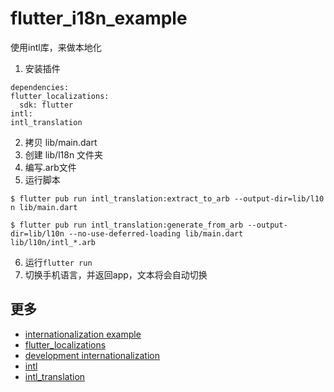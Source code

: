 # flutter_i18n_example

使用intl库，来做本地化

1. 安装插件
  ```
dependencies:
  flutter_localizations:
    sdk: flutter
  intl:
  intl_translation
  ```
  
2. 拷贝 lib/main.dart
3. 创建 lib/l18n 文件夹
4. 编写.arb文件
5. 运行脚本
  ```
  $ flutter pub run intl_translation:extract_to_arb --output-dir=lib/l10 n lib/main.dart

  $ flutter pub run intl_translation:generate_from_arb --output-dir=lib/l10n --no-use-deferred-loading lib/main.dart lib/l10n/intl_*.arb
  ```

  6. 运行`flutter run`
  7. 切换手机语言，并返回app，文本将会自动切换


  ## 更多
  - [internationalization example](https://github.com/flutter/website/tree/master/examples/internationalization)
  - [flutter_localizations](https://github.com/flutter/flutter/tree/master/packages/flutter_localizations/lib/src/l10n)
  - [development internationalization](https://flutter.dev/docs/development/accessibility-and-localization/internationalization)
  - [intl](https://pub.flutter-io.cn/packages/intl)
  - [intl_translation](https://pub.flutter-io.cn/packages/intl_translation)

